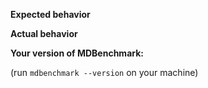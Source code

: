 **Expected behavior**


**Actual behavior**


**Your version of MDBenchmark:**

(run `mdbenchmark --version` on your machine)
